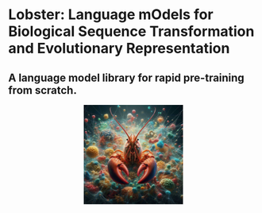 # Lobster: **L**anguage m**O**dels for **B**iological **S**equence **T**ransformation and **E**volutionary **R**epresentation

## A language model library for rapid pre-training from scratch.

<p align="center">
<img src="assets/lobster.jpeg" width=200px>
</p>
